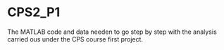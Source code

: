 # CPS2_P1
The MATLAB code and data needen to go step by step with the analysis carried ous under the CPS course first project.
